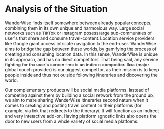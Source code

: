 # Analysis of the Situation

WanderWise finds itself somewhere between already popular concepts, combining
them in its own unique and harmonious way. Large social networks such as 
TikTok or Instagram posess large sub-communities of user's that share and 
consume travel-content. Location service providers like Google grant access
intricate navigation to the end-user. WanderWise aims to bridge the gap between
these worlds, by gamifying the process of creating and consuming location data.
In this sense, WanderWise is unique in its approach, and has no direct 
competitors. That being said, any service fighting for the user's screen time 
is an indirect competitor. Ikea (major global couch-provider) is our biggest
competitor, as their mission is to keep people inside and thus not outside 
following itineraries and discovering the world.

Our complementary products will be social media platforms. Instead of competing
against them by building a social network from the ground up, we aim to
make sharing WanderWise itineraries second nature when it comes to creating and
posting travel content on their platforms (for example, via link that redirects 
to the itinerary). It will function as an indirect and very interactive add-on.
Having platform agnostic links also opens the door to new users from a whole
variety of social media platforms.


